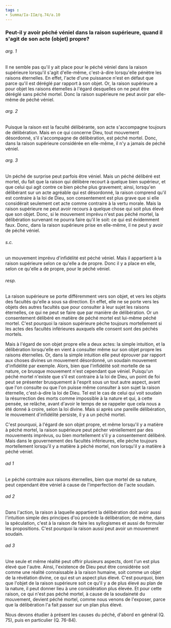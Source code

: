 ```yaml
---
tags : 
- Summa/Ia-IIæ/q.74/a.10
---
```


### Peut-il y avoir péché véniel dans la raison supérieure, quand il s'agit de son acte (objet) propre?

###### arg. 1
Il ne semble pas qu'il y ait place pour le péché véniel dans la raison supérieure lorsqu'il s'agit d'elle-même, c'est-à-dire lorsqu'elle pénètre les raisons éternelles. En effet, l'acte d'une puissance n'est en défaut que parce qu'il est déréglé par rapport à son objet. Or, la raison supérieure a pour objet les raisons étemelles à l'égard desquelles on ne peut être déréglé sans péché mortel. Donc la raison supérieure ne peut avoir par elle-même de péché véniel. 

###### arg. 2
Puisque la raison est la faculté délibérante, son acte s'accompagne toujours de délibération. Mais en ce qui concerne Dieu, tout mouvement désordonné, s'il s'accompagne de délibération, est péché mortel. Donc, dans la raison supérieure considérée en elle-même, il n'y a jamais de péché véniel. 

###### arg. 3
Un péché de surprise peut parfois être véniel. Mais un péché délibéré est mortel, du fait que la raison qui délibère recourt à quelque bien supérieur, et que celui qui agit contre ce bien pèche plus gravement; ainsi, lorsqu'en délibérant sur un acte agréable qui est désordonné, la raison comprend qu'il est contraire à la loi de Dieu, son consentement est plus grave que si elle considérait seulement cet acte comme contraire à la vertu morale. Mais la raison supérieure ne peut avoir recours à quelque chose qui soit plus élevé que son objet. Donc, si le mouvement imprévu n'est pas péché mortel, la délibération survenant ne pourra faire qu'il le soit: ce qui est évidemment faux. Donc, dans la raison supérieure prise en elle-même, il ne peut y avoir de péché véniel. 

###### s.c.
un mouvement imprévu d'infidélité est péché véniel. Mais il appartient à la raison supérieure selon ce qu'elle a de propre. Donc il y a place en elle, selon ce qu'elle a de propre, pour le péché véniel. 

###### resp.
La raison supérieure se porte différemment vers son objet, et vers les objets des facultés qu'elle a sous sa direction. En effet, elle ne se porte vers les objets des autres facultés que pour consulter à leur sujet les raisons éternelles, ce qui ne peut se faire que par manière de délibération. Or un consentement délibéré en matière de péché mortel est lui-même péché mortel. C'est pourquoi la raison supérieure pèche toujours mortellement si les actes des facultés inférieures auxquels elle consent sont des péchés mortels. 

Mais à l'égard de son objet propre elle a deux actes: la simple intuition, et la délibération lorsqu'elle en vient à consulter même sur son objet propre les raisons éternelles. Or, dans la simple intuition elle peut éprouver par rapport aux choses divines un mouvement désordonné, un soudain mouvement d'infidélité par exemple. Alors, bien que l'infidélité soit mortelle de sa nature, ce brusque mouvement n'est cependant que véniel. Puisqu'un péché mortel n'existe que s'il est contraire à la loi de Dieu, un point de foi peut se présenter brusquement à l'esprit sous un tout autre aspect, avant que l'on consulte ou que l'on puisse même consulter à son sujet la raison éternelle, c'est-à-dire la loi de Dieu. Tel est le cas de celui qui voit soudain la résurrection des morts comme impossible à la nature et qui, à cette pensée, se relâche, avant d'avoir le temps de se rappeler que cela nous a été donné à croire, selon la loi divine. Mais si après une pareille délibération, le mouvement d'infidélité persiste, il y a un péché mortel. 

C'est pourquoi, à l'égard de son objet propre, et même lorsqu'il y a matière à péché mortel, la raison supérieure peut pécher véniellement par des mouvements imprévus, ou bien mortellement s'il y a consentement délibéré. Mais dans le gouvernement des facultés inférieures, elle pèche toujours mortellement lorsqu'il y a matière à péché mortel, non lorsqu'il y a matière à péché véniel. 

###### ad 1
Le péché contraire aux raisons éternelles, bien que mortel de sa nature, peut cependant être véniel à cause de l'imperfection de l'acte soudain. 

###### ad 2
Dans l'action, la raison à laquelle appartient la délibération doit avoir aussi l'intuition simple des principes d'où procède la délibération; de même, dans la spéculation, c'est à la raison de faire les syllogismes et aussi de formuler les propositions. C'est pourquoi la raison aussi peut avoir un mouvement soudain. 

###### ad 3
Une seule et même réalité peut offrir plusieurs aspects, dont l'un est plus élevé que l'autre. Ainsi, l'existence de Dieu peut être considérée soit comme une réalité connaissable à la raison humaine, soit comme un objet de la révélation divine, ce qui est un aspect plus élevé. C'est pourquoi, bien que l'objet de la raison supérieure soit ce qu'il y a de plus élevé au plan de la nature, il peut donner lieu à une considération plus élevée. Et pour cette raison, ce qui n'est pas péché mortel, à cause de la soudaineté du mouvement, devient péché mortel, comme nous venons de l'exposer, parce que la délibération l'a fait passer sur un plan plus élevé. 

Nous devons étudier à présent les causes du péché, d'abord en général (Q. 75), puis en particulier (Q. 76-84). 

